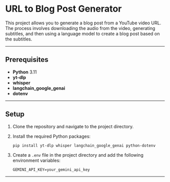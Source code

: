 # URL to Blog Post GeneratorThis project allows you to generate a blog post from a YouTube video URL. The process involves downloading the audio from the video, generating subtitles, and then using a language model to create a blog post based on the subtitles.  ---## Prerequisites- **Python** 3.11- **yt-dlp**- **whisper**- **langchain_google_genai**- **dotenv**---## Setup1. Clone the repository and navigate to the project directory.2. Install the required Python packages:     ```bash   pip install yt-dlp whisper langchain_google_genai python-dotenv3. Create a `.env` file in the project directory and add the following environment variables:   ```env   GEMINI_API_KEY=your_gemini_api_key   ```---